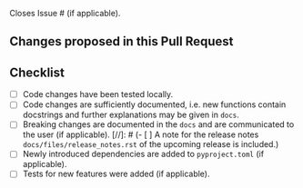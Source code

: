 Closes Issue # (if applicable).

## Changes proposed in this Pull Request


## Checklist

- [ ] Code changes have been tested locally.
- [ ] Code changes are sufficiently documented, i.e. new functions contain docstrings and further explanations may be given in `docs`.
- [ ] Breaking changes are documented in the `docs` and are communicated to the user (if applicable).
[//]: # (- [ ] A note for the release notes `docs/files/release_notes.rst` of the upcoming release is included.)
- [ ] Newly introduced dependencies are added to `pyproject.toml` (if applicable).
- [ ] Tests for new features were added (if applicable).
